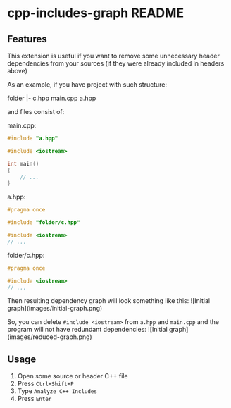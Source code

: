 # cpp-includes-graph README

## Features

This extension is useful if you want to remove some unnecessary header dependencies from your sources (if they were already included in headers above)

As an example, if you have project with such structure:

folder
 |- c.hpp
main.cpp
a.hpp

and files consist of:

main.cpp:
```c++
#include "a.hpp"

#include <iostream>

int main()
{
    // ...
}
```

a.hpp:
```c++
#pragma once

#include "folder/c.hpp"

#include <iostream>
// ...
```

folder/c.hpp:
```c++
#pragma once

#include <iostream>
// ...
```

Then resulting dependency graph will look something like this:
\!\[Initial graph\]\(images/initial-graph.png\)

So, you can delete `#include <iostream>` from `a.hpp` and `main.cpp` and the program will not have redundant dependencies:
\!\[Initial graph\]\(images/reduced-graph.png\)

## Usage

1. Open some source or header C++ file
2. Press `Ctrl+Shift+P`
3. Type `Analyze C++ Includes`
4. Press `Enter`
